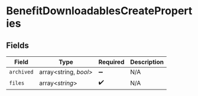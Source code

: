 # BenefitDownloadablesCreateProperties


## Fields

| Field                 | Type                  | Required              | Description           |
| --------------------- | --------------------- | --------------------- | --------------------- |
| `archived`            | array<string, *bool*> | :heavy_minus_sign:    | N/A                   |
| `files`               | array<*string*>       | :heavy_check_mark:    | N/A                   |